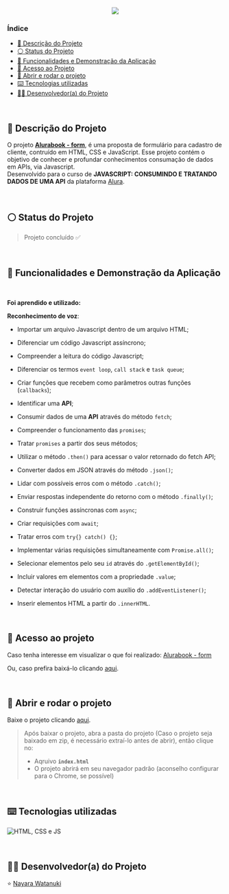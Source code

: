<h1 align="center">
  <img src="https://raw.githubusercontent.com/nayarawatanuki/js__alurabook-form/main/assets/imgs/readme/AluraBooks.svg#vitrinedev">
</h1>

### Índice

* [:pencil: Descrição do Projeto](#pencil-descrição-do-projeto)
* [:white_circle: Status do Projeto](#white_circle-status-do-projeto)
* [:hammer: Funcionalidades e Demonstração da Aplicação](#hammer-funcionalidades-e-demonstração-da-aplicação)
* [:open_file_folder: Acesso ao Projeto](#open_file_folder-acesso-ao-projeto)
* [:rocket: Abrir e rodar o projeto](#rocket-abrir-e-rodar-o-projeto)
* [:keyboard: Tecnologias utilizadas](#keyboard-tecnologias-utilizadas)
* [:woman_technologist: Desenvolvedor(a) do Projeto](#woman_technologist-desenvolvedora-do-projeto)

</br>

## :pencil: Descrição do Projeto
O projeto **[Alurabook - form](https://nayarawatanuki.github.io/js__alurabook-form/)**, é uma proposta de formulário para cadastro de cliente, contruído em HTML, CSS e JavaScript. 
Esse projeto contém o objetivo de conhecer e profundar conhecimentos consumação de dados em APIs, via Javascript. 
</br>Desenvolvido para o curso de **JAVASCRIPT: CONSUMINDO E TRATANDO DADOS DE UMA API** da plataforma [Alura](https://www.alura.com.br/).

</br>

## :white_circle: Status do Projeto
> Projeto concluído :white_check_mark:

</br>

## :hammer: Funcionalidades e Demonstração da Aplicação


</br>

**Foi aprendido e utilizado:** 

  **Reconhecimento de voz**:
  - Importar um arquivo Javascript dentro de um arquivo HTML;
  - Diferenciar um código Javascript assíncrono; 
  - Compreender a leitura do código Javascript; 
  - Diferenciar os termos `event loop`, `call stack` e `task queue`;


  - Criar funções que recebem como parâmetros outras funções (`callbacks`);
  - Identificar uma **API**;
  - Consumir dados de uma **API** através do método `fetch`;
  - Compreender o funcionamento das `promises`;


  - Tratar `promises` a partir dos seus métodos;
  - Utilizar o método `.then()` para acessar o valor retornado do fetch API;
  - Converter dados em JSON através do método `.json()`;
  - Lidar com possíveis erros com o método `.catch()`;
  - Enviar respostas independente do retorno com o método `.finally()`;


  - Construir funções assíncronas com `async`;
  - Criar requisições com `await`;
  - Tratar erros com `try{} catch() {}`;
  - Implementar várias requisições simultaneamente com `Promise.all()`;


  - Selecionar elementos pelo seu `id` através do `.getElementById()`;
  - Incluir valores em elementos com a propriedade `.value`;
  - Detectar interação do usuário com auxílio do `.addEventListener()`;
  - Inserir elementos HTML a partir do `.innerHTML`.
  

  
</br>

## :open_file_folder: Acesso ao projeto
Caso tenha interesse em visualizar o que foi realizado: [Alurabook - form](https://nayarawatanuki.github.io/js__alurabook-form/) 

Ou, caso prefira baixá-lo clicando [aqui](https://github.com/nayarawatanuki/js__alurabook-form/archive/refs/heads/main.zip).

</br>

## :rocket: Abrir e rodar o projeto
Baixe o projeto clicando [aqui](https://github.com/nayarawatanuki/js__alurabook-form/archive/refs/heads/main.zip).

> Após baixar o projeto, abra a pasta do projeto (Caso o projeto seja baixado em zip, é necessário extraí-lo antes de abrir), então clique no:
> - Aqruivo **``index.html``**
> - O projeto abrirá em seu navegador padrão (aconselho configurar para o Chrome, se possível)

</br>

## :keyboard: Tecnologias utilizadas
![HTML, CSS e JS](https://raw.githubusercontent.com/nayarawatanuki/js__alurabook-form/main/assets/imgs/readme/html-css-js.PNG)</br>

</br>

## :woman_technologist: Desenvolvedor(a) do Projeto
:star: [Nayara Watanuki](https://github.com/nayarawatanuki)
